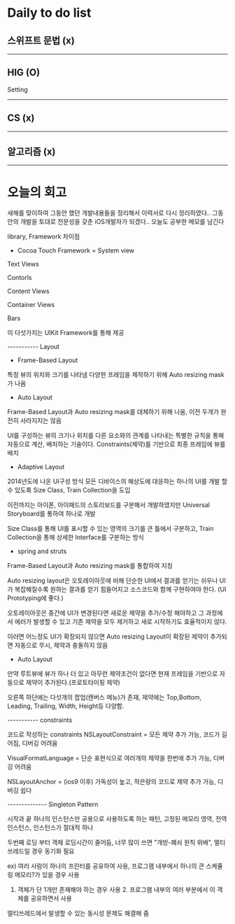 # Daily to do list
## 스위프트 문법 (x)   

- - -
## HIG (O)   
Setting
-- - -
## CS (x)   

- - -
## 알고리즘 (x)   

---------
# 오늘의 회고
새해를 맞이하여 그동안 했던 개발내용들을 정리해서 이력서로 다시 정리하였다.. 그동안의 개발을 토대로 전문성을 갖춘 iOS개발자가 되겠다.. 오늘도 공부한 메모를 남긴다

library, Framework 차이점

- Cocoa Touch Framework = System view

Text Views

Contorls

Content Views

Container Views

Bars

이 다섯가지는 UIKit Framework를 통해 제공

----------- Layout

- Frame-Based Layout

특정 뷰의 위치와 크기를 나타냄 다양한 프레임을 제작하기 위해 Auto resizing mask가 나옴

- Auto Layout

Frame-Based Layout과 Auto resizing mask를 대체하기 위해 나옴, 이전 두개가 완전히 사라지지는 않음

UI를 구성하는 뷰의 크기나 위치를 다른 요소와의 관계를 나타내는 특별한 규칙을 통해 자동으로 계산, 배치하는 기술이다. Constraints(제약)를 기반으로 최종 프레임에 뷰를 배치

- Adaptive Layout

2014년도에 나온 UI구성 방식 모든 디바이스의 해상도에 대응하는 하나의 UI를 개발 할 수 있도록 Size Class, Train Collection을 도입

이전까지는 아이폰, 아이패드의 스토리보드를 구분해서 개발하였지만 Universal Storyboard를 통하여 하나로 개발

Size Class를 통해 UI를 표시할 수 있는 영역의 크기를 큰 틀에서 구분하고, Train Collection을 통해 상세한 Interface를 구분하는 방식

- spring and struts

Frame-Based Layout과 Auto resizing mask를 통합하여 지칭

Auto resizing layout은 오토레이아웃에 비해 단순한 UI에서 결과를 얻기는 쉬우나 UI가 복잡해질수록 원하는 결과를 얻기 힘들어지고 소스코드와 함께 구현하여야 한다. (UI Prototyping에 좋다.)

오토레이아웃은 중간에 UI가 변경된다면 새로운 제약을 추가/수정 해야하고 그 과정에서 에러가 발생할 수 있고 기존 제약을 모두 제거하고 새로 시작하기도 효율적이지 않다.

이러면 어느정도 UI가 확장되지 않으면 Auto resizing Layout이 확장된 제약이 추가되면 자동으로 무시, 제약과 충돌하지 않음

- Auto Layout

만약 루트뷰에 뷰가 하나 더 있고 아무런 제약조건이 없다면 현재 프레임을 기반으로 자동으로 제약이 추가된다.(프로토타이핑 제약)

오른쪽 하단에는 다섯개의 팝업(캔버스 메뉴)가 존재, 제약에는 Top,Bottom, Leading, Trailing, Width, Height등 다양함.

----------- constraints

 코드로 작성하는 constraints
NSLayoutConstraint = 모든 제약 추가 가능, 코드가 길어짐, 디버깅 어려움

VisualFormatLanguage = 단순 표현식으로 여러개의 제약을 한번에 추가 가능, 디버깅 어려움

NSLayoutAnchor = (ios9 이후) 가독성이 높고, 적은량의 코드로 제약 추가 가능, 디버깅 쉽다

-------------- Singleton Pattern

시작과 끝 하나의 인스턴스만 공용으로 사용하도록 하는 패턴, 고정된 메모리 영역, 전역 인스턴스, 인스턴스가 절대적 하나

두번째 로딩 부터 객체 로딩시간이 줄어듬, 너무 많이 쓰면 "개방-폐쇠 원칙 위배", 멀티 쓰레드일 경우 동기화 필요

ex) 여러 사람이 하나의 프린터를 공유하여 사용, 프로그램 내부에서 하나의 큰 스케쥴링 메모리?가 있을 경우 사용

1. 객체가 단 1개만 존재해야 하는 경우 사용 2. 프로그램 내부의 여러 부분에서 이 객체를 공유하면서 사용

멀티쓰레드에서 발생할 수 있는 동시성 문제도 해결해 줌
